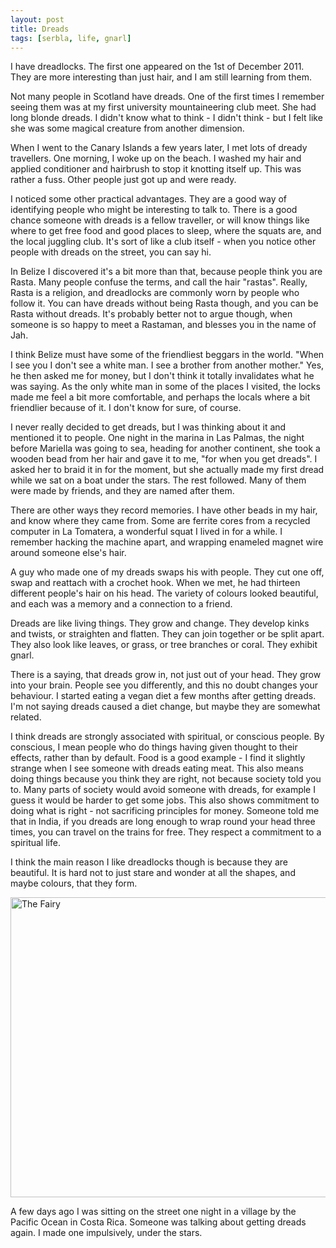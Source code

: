 ```yaml
---
layout: post
title: Dreads
tags: [serbla, life, gnarl]
---
```


I have dreadlocks. The first one appeared on the 1st of December 2011. They
are more interesting than just hair, and I am still learning from them.

Not many people in Scotland have dreads. One of the first times I remember
seeing them was at my first university mountaineering club meet. She had long
blonde dreads. I didn't know what to think - I didn't think - but I felt like
she was some magical creature from another dimension.

When I went to the Canary Islands a few years later, I met lots of dready
travellers. One morning, I woke up on the beach. I washed my hair and applied
conditioner and hairbrush to stop it knotting itself up. This was rather a
fuss. Other people just got up and were ready.

I noticed some other practical advantages. They are a good way of identifying
people who might be interesting to talk to. There is a good chance someone
with dreads is a fellow traveller, or will know things like where to get free
food and good places to sleep, where the squats are, and the local juggling
club. It's sort of like a club itself - when you notice other people with
dreads on the street, you can say hi.

In Belize I discovered it's a bit more than that, because people think you are
Rasta. Many people confuse the terms, and call the hair "rastas". Really,
Rasta is a religion, and dreadlocks are commonly worn by people who follow
it. You can have dreads without being Rasta though, and you can be Rasta
without dreads. It's probably better not to argue though, when someone is so
happy to meet a Rastaman, and blesses you in the name of Jah.

I think Belize must have some of the friendliest beggars in the world. "When I
see you I don't see a white man. I see a brother from another mother." Yes, he
then asked me for money, but I don't think it totally invalidates what he was
saying. As the only white man in some of the places I visited, the locks made
me feel a bit more comfortable, and perhaps the locals where a bit friendlier
because of it. I don't know for sure, of course.

I never really decided to get dreads, but I was thinking about it and
mentioned it to people. One night in the marina in Las Palmas, the night
before Mariella was going to sea, heading for another continent, she took a
wooden bead from her hair and gave it to me, "for when you get dreads". I
asked her to braid it in for the moment, but she actually made my first dread
while we sat on a boat under the stars. The rest followed. Many of them were
made by friends, and they are named after them.

There are other ways they record memories. I have other beads in my hair, and
know where they came from. Some are ferrite cores from a recycled computer in
La Tomatera, a wonderful squat I lived in for a while. I remember hacking the
machine apart, and wrapping enameled magnet wire around someone else's hair.

A guy who made one of my dreads swaps his with people. They cut one off, swap
and reattach with a crochet hook. When we met, he had thirteen different
people's hair on his head. The variety of colours looked beautiful, and each
was a memory and a connection to a friend.

Dreads are like living things. They grow and change. They develop kinks and
twists, or straighten and flatten. They can join together or be split
apart. They also look like leaves, or grass, or tree branches or coral. They
exhibit gnarl.

There is a saying, that dreads grow in, not just out of your head. They grow
into your brain. People see you differently, and this no doubt changes your
behaviour. I started eating a vegan diet a few months after getting dreads. I'm
not saying dreads caused a diet change, but maybe they are somewhat related.

I think dreads are strongly associated with spiritual, or conscious people. By
conscious, I mean people who do things having given thought to their effects,
rather than by default. Food is a good example - I find it slightly strange
when I see someone with dreads eating meat. This also means doing things
because you think they are right, not because society told you to. Many parts
of society would avoid someone with dreads, for example I guess it would be
harder to get some jobs. This also shows commitment to doing what is right -
not sacrificing principles for money. Someone told me that in India, if you
dreads are long enough to wrap round your head three times, you can travel on
the trains for free. They respect a commitment to a spiritual life.

I think the main reason I like dreadlocks though is because they are
beautiful. It is hard not to just stare and wonder at all the shapes, and maybe
colours, that they form.

<a href="http://www.flickr.com/photos/mm0hai/6506498593/" title="The Fairy by
mm0hai, on Flickr"><img
src="http://farm8.staticflickr.com/7147/6506498593_a347a0411c_z.jpg"
width="640" height="480" alt="The Fairy"></a>

A few days ago I was sitting on the street one night in a village by the
Pacific Ocean in Costa Rica. Someone was talking about getting dreads again. I
made one impulsively, under the stars.